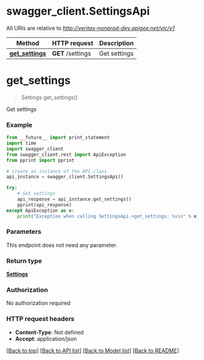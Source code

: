 # swagger_client.SettingsApi

All URIs are relative to *http://veritas-nonprod-dev.apigee.net/vic/v1*

Method | HTTP request | Description
------------- | ------------- | -------------
[**get_settings**](SettingsApi.md#get_settings) | **GET** /settings | Get settings


# **get_settings**
> Settings get_settings()

Get settings



### Example 
```python
from __future__ import print_statement
import time
import swagger_client
from swagger_client.rest import ApiException
from pprint import pprint

# create an instance of the API class
api_instance = swagger_client.SettingsApi()

try: 
    # Get settings
    api_response = api_instance.get_settings()
    pprint(api_response)
except ApiException as e:
    print("Exception when calling SettingsApi->get_settings: %s\n" % e)
```

### Parameters
This endpoint does not need any parameter.

### Return type

[**Settings**](Settings.md)

### Authorization

No authorization required

### HTTP request headers

 - **Content-Type**: Not defined
 - **Accept**: application/json

[[Back to top]](#) [[Back to API list]](../README.md#documentation-for-api-endpoints) [[Back to Model list]](../README.md#documentation-for-models) [[Back to README]](../README.md)

